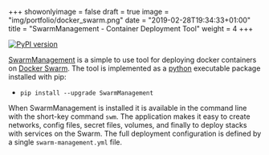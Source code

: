 +++
showonlyimage = false
draft = true
image = "img/portfolio/docker_swarm.png"
date = "2019-02-28T19:34:33+01:00"
title = "SwarmManagement - Container Deployment Tool"
weight = 4
+++

[![PyPI version](https://badge.fury.io/py/SwarmManagement.svg)](https://badge.fury.io/py/SwarmManagement)

[SwarmManagement](https://github.com/DIPSAS/SwarmManagement) is a simple to use tool for deploying docker containers on [Docker Swarm](https://docs.docker.com/engine/swarm/). 
The tool is implemented as a [python](https://www.python.org/) executable package installed with pip:

- `pip install --upgrade SwarmManagement`

When SwarmManagement is installed it is available in the command line with the short-key command `swm`. The application makes it easy to create networks, config files, secret files, volumes, and finally to deploy stacks with services on the Swarm. The full deployment configuration is defined by a single `swarm-management.yml` file.